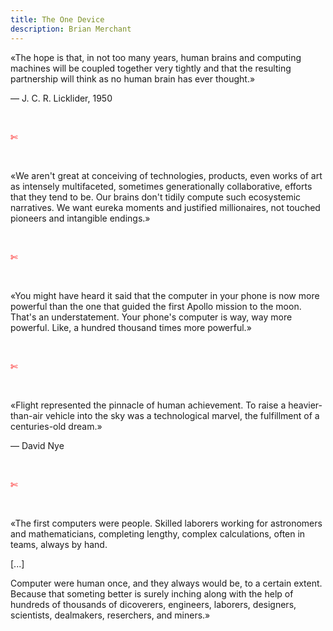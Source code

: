 ```yaml
---
title: The One Device
description: Brian Merchant
---
```

«The hope is that, in not too many years, human brains and computing machines will be coupled together very tightly and that the resulting partnership will think as no human brain has ever thought.»
&nbsp;

— J. C. R. Licklider, 1950

&nbsp;

<span style="color:red">✄</span>

&nbsp;

«We aren't great at conceiving of technologies, products, even works of art as intensely multifaceted, sometimes generationally collaborative, efforts that they tend to be. Our brains don't tidily compute such ecosystemic narratives. We want eureka moments and justified millionaires, not touched pioneers and intangible endings.»

&nbsp;

<span style="color:red">✄</span>

&nbsp;

«You might have heard it said that the computer in your phone is now more powerful than the one that guided the first Apollo mission to the moon. That's an understatement. Your phone's computer is way, way more powerful. Like, a hundred thousand times more powerful.»

&nbsp;

<span style="color:red">✄</span>

&nbsp;

«Flight represented the pinnacle of human achievement. To raise a heavier-than-air vehicle into the sky was a technological marvel, the fulfillment of a centuries-old dream.»
&nbsp;

— David Nye

&nbsp;

<span style="color:red">✄</span>

&nbsp;

«The first computers were people. Skilled laborers working for astronomers and mathematicians, completing lengthy, complex calculations, often in teams, always by hand.
&nbsp;

[...]
&nbsp;

Computer were human once, and they always would be, to a certain extent. Because that someting better is surely inching along with the help of hundreds of thousands of dicoverers, engineers, laborers, designers, scientists, dealmakers, reserchers, and miners.»
